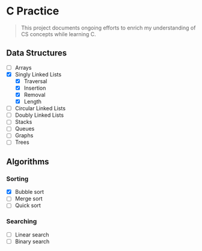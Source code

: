# C Practice

> This project documents ongoing efforts to enrich my understanding of CS concepts while learning C.

## Data Structures

- [ ] Arrays
- [x] Singly Linked Lists
  - [x] Traversal
  - [x] Insertion
  - [x] Removal
  - [x] Length
- [ ] Circular Linked Lists
- [ ] Doubly Linked Lists
- [ ] Stacks
- [ ] Queues
- [ ] Graphs
- [ ] Trees

## Algorithms

### Sorting

- [x] Bubble sort
- [ ] Merge sort
- [ ] Quick sort

### Searching

- [ ] Linear search
- [ ] Binary search
